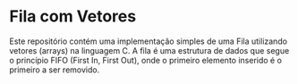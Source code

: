 # Fila com Vetores 
Este repositório contém uma implementação simples de uma Fila utilizando vetores (arrays) na linguagem C. A fila é uma estrutura de dados que segue o princípio FIFO (First In, First Out), onde o primeiro elemento inserido é o primeiro a ser removido.
